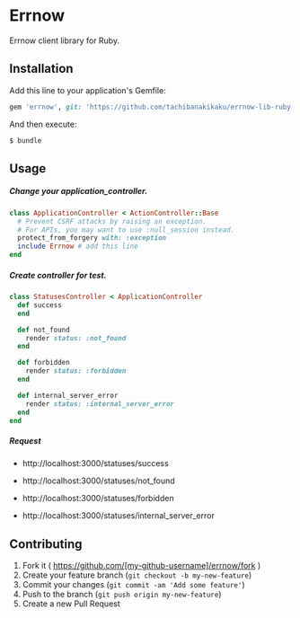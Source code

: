 # Errnow

Errnow client library for Ruby.

## Installation

Add this line to your application's Gemfile:

```ruby
gem 'errnow', git: 'https://github.com/tachibanakikaku/errnow-lib-ruby.git'
```

And then execute:

```bash
$ bundle
```

## Usage

##### Change your application_controller.

```ruby
class ApplicationController < ActionController::Base
  # Prevent CSRF attacks by raising an exception.
  # For APIs, you may want to use :null_session instead.
  protect_from_forgery with: :exception
  include Errnow # add this line
end
```

##### Create controller for test.

```ruby
class StatusesController < ApplicationController
  def success
  end

  def not_found
    render status: :not_found
  end

  def forbidden
    render status: :forbidden
  end

  def internal_server_error
    render status: :internal_server_error
  end
end
```

##### Request

- http://localhost:3000/statuses/success

- http://localhost:3000/statuses/not_found

- http://localhost:3000/statuses/forbidden

- http://localhost:3000/statuses/internal_server_error

## Contributing

1. Fork it ( https://github.com/[my-github-username]/errnow/fork )
2. Create your feature branch (`git checkout -b my-new-feature`)
3. Commit your changes (`git commit -am 'Add some feature'`)
4. Push to the branch (`git push origin my-new-feature`)
5. Create a new Pull Request
